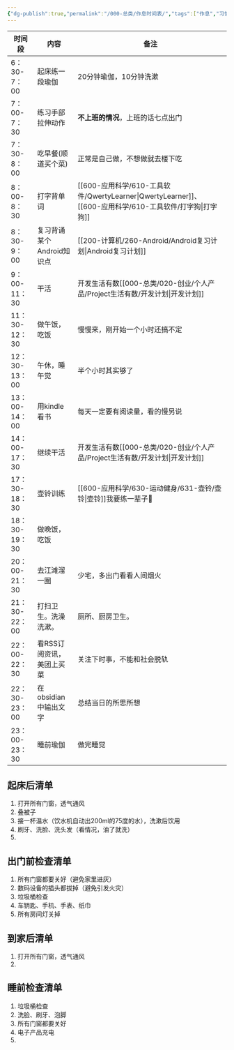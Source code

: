```yaml
---
{"dg-publish":true,"permalink":"/000-总类/作息时间表/","tags":["作息","习惯"],"noteIcon":""}
---
```


| 时间段        | 内容                      | 备注                               |
| ------------- | ------------------------- | ---------------------------------- |
| 6：30-7：00   | 起床练一段瑜伽            | 20分钟瑜伽，10分钟洗漱             |
| 7：00-7：30   | 练习手部拉伸动作          | **不上班的情况**，上班的话七点出门 |
| 7：30-8：00   | 吃早餐(顺道买个菜)        | 正常是自己做，不想做就去楼下吃     |
| 8：00-8：30   | 打字背单词                | [[600-应用科学/610-工具软件/QwertyLearner\|QwertyLearner]]、[[600-应用科学/610-工具软件/打字狗\|打字狗]]      | 
| 8：30-9：00   | 复习背诵某个Android知识点 | [[200-计算机/260-Android/Android复习计划\|Android复习计划]]                |
| 9：00-11：30  | 干活                      | 开发生活有数[[000-总类/020-创业/个人产品/Project生活有数/开发计划\|开发计划]]           |
| 11：30-12：30 | 做午饭，吃饭              | 慢慢来，刚开始一个小时还搞不定     |
| 12：30-13：00 | 午休，睡午觉              | 半个小时其实够了                   |
| 13：00-14：00 | 用kindle看书              | 每天一定要有阅读量，看的慢另说     |
| 14：00-17：30 | 继续干活                  | 开发生活有数[[000-总类/020-创业/个人产品/Project生活有数/开发计划\|开发计划]]           |
| 17：30-18：30 | 壶铃训练                  | [[600-应用科学/630-运动健身/631-壶铃/壶铃\|壶铃]]我要练一辈子💪             |
| 18：30-19：30 | 做晚饭，吃饭              |                                    |
| 20：00-21：30 | 去江滩溜一圈              | 少宅，多出门看看人间烟火           |
| 21：30-22：00 | 打扫卫生。洗澡洗漱。      | 厕所、厨房卫生。                   |
| 22：00-22：30 | 看RSS订阅资讯，美团上买菜 | 关注下时事，不能和社会脱轨         |
| 22：30-23：00 | 在obsidian中输出文字      | 总结当日的所思所想                 |
| 23：00-23：30 | 睡前瑜伽                  | 做完睡觉                           |

## 起床后清单
1. 打开所有门窗，透气通风
2. 叠被子
3. 接一杯温水（饮水机自动出200ml的75度的水），洗漱后饮用
4. 刷牙、洗脸、洗头发（看情况，油了就洗）
5. 
## 出门前检查清单
1. 所有门窗都要关好（避免家里进灰）
2. 数码设备的插头都拔掉（避免引发火灾）
3. 垃圾桶检查
4. 车钥匙、手机、手表、纸巾
5. 所有房间灯关掉

## 到家后清单
1. 打开所有门窗，透气通风
2. 
## 睡前检查清单
1. 垃圾桶检查
2. 洗脸、刷牙、泡脚
3. 所有门窗都要关好
4. 电子产品充电
5. 